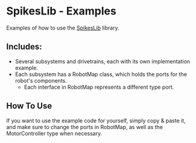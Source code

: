 # SpikesLib - Examples
Examples of how to use the [SpikesLib](https://github.com/Spikes-2212-Programming-Guild/SpikesLib2) library.

## Includes:
- Several subsystems and drivetrains, each with its own implementation example.
- Each subsystem has a RobotMap class, which holds the ports for the robot's components.
  - Each interface in RobotMap represents a different type port.

## How To Use
If you want to use the example code for yourself, simply copy & paste it, and make sure to change the ports in RobotMap,
as well as the MotorController type when necessary.

